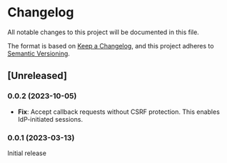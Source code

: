 # Changelog

All notable changes to this project will be documented in this file.

The format is based on [Keep a Changelog](https://keepachangelog.com/en/1.1.0/),
and this project adheres to [Semantic Versioning](https://semver.org/spec/v2.0.0.html).

## [Unreleased]

### 0.0.2 (2023-10-05)

* **Fix**: Accept callback requests without CSRF protection.
  This enables IdP-initiated sessions.

### 0.0.1 (2023-03-13)

Initial release
